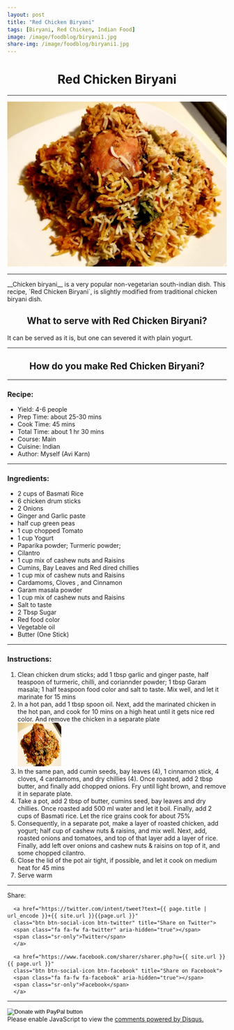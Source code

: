 ```yaml
---
layout: post
title: "Red Chicken Biryani"
tags: [Biryani, Red Chicken, Indian Food]
image: /image/foodblog/biryani1.jpg
share-img: /image/foodblog/biryani1.jpg 
---
```


<center><h1> Red Chicken Biryani </h1> </center>
<hr>
<center><img src="/image/foodblog/biryani1.jpg"> </center>
<hr>
__Chicken biryani__ is a very popular non-vegetarian south-indian dish. This recipe, `Red Chicken Biryani`, is slightly modified from traditional chicken biryani dish.

<center><h2> What to serve with Red Chicken Biryani?</h2> </center>
It can be served as it is, but one can severed it with plain yogurt.
<hr>

<center><h2> How do you make Red Chicken Biryani?</h2></center>

<hr>

<h3> Recipe: </h3>

<ul>
  <li> Yield: 4-6 people </li>
  <li> Prep Time: about 25-30 mins </li>
  <li> Cook Time: 45 mins </li>
  <li> Total Time:  about 1 hr 30 mins</li>
  <li> Course:  Main</li>
  <li> Cuisine: Indian  </li>
  <li> Author: Myself (Avi Karn) </li>
</ul>
<hr>

<h3> Ingredients: </h3>

<ul>
  <li> 2 cups of Basmati Rice </li>
  <li> 6 chicken drum sticks </li>
    <li> 2 Onions  </li>
    <li> Ginger and Garlic paste </li>
    <li> half cup green peas </li>
    <li> 1 cup chopped Tomato </li>
    <li> 1 cup Yogurt </li>
    <li> Paparika powder; Turmeric powder;  </li>
    <li> Cilantro </li>
    <li> 1 cup mix of cashew nuts and Raisins </li>
    <li> Cumins, Bay Leaves and Red dired chillies</li>
    <li> 1 cup mix of cashew nuts and Raisins </li>
    <li> Cardamoms, Cloves , and Cinnamon  </li>
    <li> Garam masala powder </li>
    <li> 1 cup mix of cashew nuts and Raisins </li>
    <li> Salt to taste </li>
    <li> 2 Tbsp Sugar </li>
    <li> Red food color </li>
    <li> Vegetable oil </li>
    <li> Butter (One Stick) </li>
</ul>
<hr>

<h3> Instructions:</h3>

<ol>
  <li> Clean chicken drum sticks; add 1 tbsp garlic and ginger paste, half teaspoon of turmeric, chilli, and coriannder powder; 1 tbsp Garam masala; 1 half teaspoon food color and salt to taste. Mix well, and let it marinate for 15 mins </li>
  <li> In a hot pan, add 1 tbsp spoon oil. Next, add the marinated chicken in the hot pan, and cook for 10 mins on a high heat until it gets nice red color. And remove the chicken in a separate plate</li>
  <img src="/image/foodblog/biryani1.jpg" width="100" height="100">
  <li> In the same pan, add cumin seeds, bay leaves (4), 1 cinnamon stick, 4 cloves, 4 cardamoms, and dry chillies (4). Once roasted, add 2 tbsp butter, and finally add chopped onions. Fry until light brown, and remove it in separate plate. </li>
  <li> Take a pot, add 2 tbsp of butter, cumins seed, bay leaves and dry chillies. Once roasted add 500 ml water and let it boil. Finally, add 2 cups of Basmati rice. Let the rice grains cook for about 75%</li>
  <li> Consequently, in a separate pot, make a layer of roasted chicken, add yogurt; half cup of cashew nuts & raisins, and mix well. Next, add, roasted onions and tomatoes, and top of that layer add a layer of rice. Finally, add left over onions and cashew nuts & raisins on top of it, and some chopped cilantro.</li>
  <li> Close the lid of the pot air tight, if possible, and let it cook on medium heat for 45 mins </li>
  <li> Serve warm </li>
</ol>
<hr>

<!--- Sharing ----------------------------------->
<section id = "social-share-section">
  <span class="sr-only">Share: </span>

  
<!--- Share on Twitter -->
      <a href="https://twitter.com/intent/tweet?text={{ page.title | url_encode }}+{{ site.url }}{{page.url }}"
      class="btn btn-social-icon btn-twitter" title="Share on Twitter">
      <span class="fa fa-fw fa-twitter" aria-hidden="true"></span>
      <span class="sr-only">Twitter</span>
      </a>

<!--- Share on Facebook -->
      <a href="https://www.facebook.com/sharer/sharer.php?u={{ site.url }}{{ page.url }}"
      class="btn btn-social-icon btn-facebook" title="Share on Facebook">
      <span class="fa fa-fw fa-facebook" aria-hidden="true"></span>
      <span class="sr-only">Facebook</span>
      </a>
</section>

<hr>
<form action="https://www.paypal.com/cgi-bin/webscr" method="post" target="_top">
<input type="hidden" name="cmd" value="_donations" />
<input type="hidden" name="business" value="8ZF7YRTZ42EKU" />
<input type="hidden" name="item_name" value="To support the education for all." />
<input type="hidden" name="currency_code" value="USD" />
<input type="image" src="https://www.paypalobjects.com/en_US/i/btn/btn_donateCC_LG.gif" border="0" name="submit" title="PayPal - The safer, easier way to pay online!" alt="Donate with PayPal button" />
<img alt="" border="0" src="https://www.paypal.com/en_US/i/scr/pixel.gif" width="1" height="1" />
</form>
  
<div class="disqus-comments">
          
<div class="comments">
    <div id="disqus_thread"></div>
    <script type="text/javascript">
        var disqus_shortname = 'avikarn';
            var url_parts = window.location.href.split("?");
            url_parts = url_parts[0].split("#");
            disqus_url = url_parts[0];
            disqus_url = disqus_url.replace(/(\/)*$/, "/");
            disqus_url = disqus_url.replace(/https:\/\//, "http:\/\/");
            if (disqus_url.substr(-9) == "projects/") {
                disqus_url = disqus_url.substr(0, disqus_url.length - 1);
            }

        (function() {
            var dsq = document.createElement('script'); dsq.type = 'text/javascript'; dsq.async = true;
            dsq.src = '//' + disqus_shortname + '.disqus.com/embed.js';
            (document.getElementsByTagName('head')[0] || document.getElementsByTagName('body')[0]).appendChild(dsq);
        })();
  </script>
    <noscript>Please enable JavaScript to view the <a href="https://disqus.com/?ref_noscript">comments powered by Disqus.</a></noscript>
  </div>
</div>

<!-- Global site tag (gtag.js) - Google Analytics -->
<script async src="https://www.googletagmanager.com/gtag/js?id=UA-123359651-1"></script>
<script>
  window.dataLayer = window.dataLayer || [];
  function gtag(){dataLayer.push(arguments);}
  gtag('js', new Date());
  gtag('config', 'UA-123359651-1');
</script>

<script async src="//pagead2.googlesyndication.com/pagead/js/adsbygoogle.js"></script>
<script>
  (adsbygoogle = window.adsbygoogle || []).push({
    google_ad_client: "ca-pub-5126027065024936",
    enable_page_level_ads: true
  });
</script>
